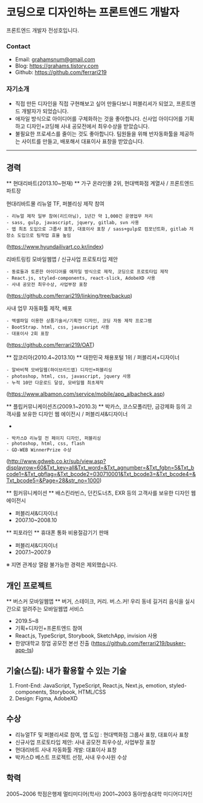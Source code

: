 # 코딩으로 디자인하는 프론트엔드 개발자

프론트엔드 개발자 전성호입니다.

### Contact

-   Email: grahamsnum@gmail.com
-   Blog: https://grahams.tistory.com
-   Github: https://github.com/ferrari219

### 자기소개

-   직접 만든 디자인을 직접 구현해보고 싶어 만들다보니 퍼블리셔가 되었고, 프론트엔드 개발자가 되었습니다.
-   애자일 방식으로 아이디어를 구체화하는 것을 좋아합니다. 신사업 아이디어를 기획하고 디자인+코딩해 사내 공모전에서 최우수상을 받았습니다.
-   불필요한 프로세스를 줄이는 것도 좋아합니다. 팀원들을 위해 반자동화툴을 제공하는 사이트를 만들고, 배포해서 대표이사 표창을 받았습니다.

---

## 경력

** 현대리바트(2013.10~현재) **
가구 온라인몰 2위, 현대백화점 계열사 / 프론트엔드 파트장

현대리바트몰 리뉴얼 TF, 퍼블리싱 제작 참여

```
- 리뉴얼 제작 일부 참여(리드아님), 1년간 약 1,000건 운영업무 처리
- sass, gulp, javascript, jquery, gitlab, svn 사용
- 앱 최초 도입으로 그룹사 표창, 대표이사 표창 / sass+gulp로 컴포넌트화, gitlab 저장소 도입으로 팀작업 효율 높임
```

(https://www.hyundailivart.co.kr/index)

리바트링킹 모바일웹앱 / 신규사업 프로토타입 제안

```
- 동료들과 토론한 아이디어를 애자일 방식으로 제작, 코딩으로 프로토타입 제작
- React.js, styled-components, react-slick, AdobeXD 사용
- 사내 공모전 최우수상, 사업부장 표창
```

(https://github.com/ferrari219/linking/tree/backup)

사내 업무 자동화툴 제작, 배포

```
- 엑셀파일 이용한 상품기술서/기획전 디자인, 코딩 자동 제작 프로그램
- BootStrap. html, css, javascript 사용
- 대표이사 2회 표창
```

(https://github.com/ferrari219/OAT)

** 잡코리아(2010.4~2013.10) **
대한민국 채용포털 1위 / 퍼블리셔+디자이너

```
- 알바비책 모바일웹(하이브리드앱) 디자인+퍼블리싱
- photoshop, html, css, javascript, jquery 사용
- 누적 10만 다운로드 달성, 모바일웹 최초제작
```

(https://www.albamon.com/service/mobile/app_albacheck.asp)

** 플립커뮤니케이션즈(2009.1~2010.3) **
박카스, 코스모폴리탄, 금강제화 등의 고객사를 보유한 디자인 웹 에이전시
/ 퍼블리셔&디자이너

-

```
- 박카스D 리뉴얼 전 페이지 디자인, 퍼블리싱
- photoshop, html, css, flash
- GD-WEB WinnerPrize 수상
```

(http://www.gdweb.co.kr/sub/view.asp?displayrow=60&Txt_key=all&Txt_word=&Txt_agnumber=&Txt_fgbn=5&Txt_bcode1=&Txt_gbflag=&Txt_bcode2=030710001&Txt_bcode3=&Txt_bcode4=&Txt_bcode5=&Page=28&str_no=1000)

** 힘커뮤니케이션 **
배스킨라빈스, 던킨도너츠, EXR 등의 고객사를 보유한 디자인 웹 에이전시

-   퍼블리셔&디자이너
-   2007.10~2008.10

** 피포라인 **
휴대폰 통화 비용절감기기 판매

-   퍼블리셔&디자이너
-   2007.1~2007.9

※ 지면 관계상 열람 불가능한 경력은 제외했습니다.

## 개인 프로젝트

** 버스커 모바일웹앱 **
버거, 스테이크, 커리. 버.스.커! 우리 동네 길거리 음식을 실시간으로 알려주는 모바일웹앱 서비스

-   2019.5~8
-   기획+디자인+프론트엔드 참여
-   React.js, TypeScript, Storybook, SketchApp, invision 사용
-   한양대학교 창업 공모전 본선 진출
    (https://github.com/ferrari219/busker-app-ts)

## 기술(스킬): 내가 활용할 수 있는 기술

1. Front-End: JavaScript, TypeScript, React.js, Next.js, emotion, styled-components, Storybook, HTML/CSS
2. Design: Figma, AdobeXD

## 수상

-   리뉴얼TF 및 퍼블리셔로 참여, 앱 도입 : 현대백화점 그룹사 표창, 대표이사 표창
-   신규사업 프로토타입 제안: 사내 공모전 최우수상, 사업부장 표창
-   현대리바트 사내 자동화툴 개발: 대표이사 표창
-   박카스D 베스트 프로젝트 선정, 사내 우수사원 수상

## 학력

2005~2006 학점은행제 멀티미디어(학사)
2001~2003 동아방송대학 미디어디자인
